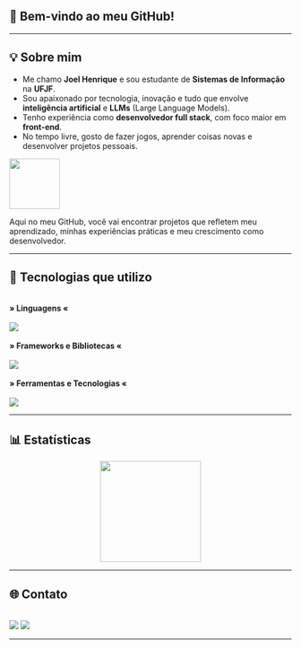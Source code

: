 
## 👋 Bem-vindo ao meu GitHub!

---

## 💡 Sobre mim
* Me chamo **Joel Henrique** e sou estudante de **Sistemas de Informação** na **UFJF**.
* Sou apaixonado por tecnologia, inovação e tudo que envolve **inteligência artificial** e **LLMs** (Large Language Models).
* Tenho experiência como **desenvolvedor full stack**, com foco maior em **front-end**.
* No tempo livre, gosto de fazer jogos, aprender coisas novas e desenvolver projetos pessoais.
<img src="https://media.giphy.com/media/4XXo8A7CIW1lZGgdhm/giphy.gif" width="90" />


Aqui no meu GitHub, você vai encontrar projetos que refletem meu aprendizado, minhas experiências práticas e meu crescimento como desenvolvedor.

---

## 🧠 Tecnologias que utilizo

<div style="display: inline_block"><br>
  <b>» Linguagens «</b><br><br>
  <a href="https://skillicons.dev">
    <img src="https://skillicons.dev/icons?i=js,ts,python,java,cpp,html,css,sql" />
  </a>
</div>

<div style="display: inline_block"><br>
  <b>» Frameworks e Bibliotecas «</b><br><br>
  <a href="https://skillicons.dev">
    <img src="https://skillicons.dev/icons?i=react,nextjs,tailwind,nestjs,nodejs" />
  </a>
</div>

<div style="display: inline_block"><br>
  <b>» Ferramentas e Tecnologias «</b><br><br>
  <a href="https://skillicons.dev">
    <img src="https://skillicons.dev/icons?i=docker,mongodb,postgres,cypress,notion,figma" />
  </a>

</div>


---

## 📊 Estatísticas

<div align="center">
  <a href="https://github.com/Joel-Henrique">
    <img height="180em" src="https://github-readme-stats.vercel.app/api/top-langs/?username=Joel-Henrique&layout=compact&langs_count=7&theme=vision-friendly-dark"/>
  </a>
</div>

---

## 🌐 Contato

<div style="display: inline_block"><br>
  <a href = "mailto:joel.henrique.dev@gmail.com"><img src="https://img.shields.io/badge/-Gmail-%23333?style=for-the-badge&logo=gmail&logoColor=white" target="_blank"></a>
	<a href="https://www.linkedin.com/in/joel-henrique-a0952a25b/"><img src="https://img.shields.io/badge/LinkedIn-0077B5?style=for-the-badge&logo=linkedin&logoColor=white"target="_blank"></a>
</div>




---
